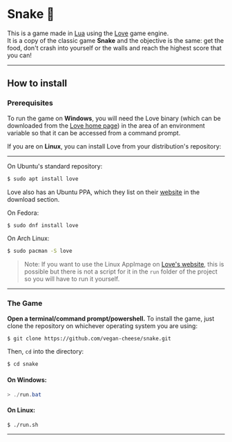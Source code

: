 # Snake :snake:

This is a game made in [Lua](https://www.lua.org/) using the [Love](https://love2d.org/) game engine.  
It is a copy of the classic game **Snake** and the objective is the same: get the food, don't crash into yourself or the walls and reach the highest score that you can!

***
## How to install

### **Prerequisites**
To run the game on **Windows**, you will need the Love binary (which can be downloaded from the [Love home page](https://love2d.org/)) in the area of an environment variable so that it can be accessed from a command prompt.

If you are on **Linux**, you can install Love from your distribution's repository:
***
 On Ubuntu's standard repository:
 ```bash
 $ sudo apt install love
 ```
 Love also has an Ubuntu PPA, which they list on their [website](https://love2d.org/) in the download section.

 On Fedora:
 ```bash
 $ sudo dnf install love
 ```
 On Arch Linux:
 ```bash
 $ sudo pacman -S love
 ```

> Note: If you want to use the Linux AppImage on [Love's website](https://love2d.org/), this is possible but there is not a script for it in the `run` folder of the project so you will have to run it yourself.

***

### **The Game**
**Open a terminal/command prompt/powershell.** To install the game, just clone the repository on whichever operating system you are using:  
```bash
$ git clone https://github.com/vegan-cheese/snake.git
```
Then, `cd` into the directory:
```bash
$ cd snake
```

#### **On Windows:**
```powershell
> ./run.bat
```

#### **On Linux:**
```bash
$ ./run.sh
```

***
